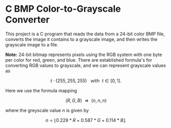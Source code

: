 # C BMP Color-to-Grayscale Converter

This project is a C program that reads the data from a 24-bit
color BMP file, converts the image it contains to a grayscale
image, and then writes the grayscale image to a file.

**Note:** 24-bit bitmap represents pixels using the RGB system with
one byte per color for red, green, and blue. There are
established formula's for converting RGB values to grayscale,
and we can represent grayscale values as

$$t \cdot (255, 255, 255) ~~~\text{with}~~ t \in [0, 1].$$

Here we use the formula mapping

$$(R, G, B) ~~\Rightarrow~~ (n, n, n)$$

where the greyscale value $n$ is given by

$$n = \lfloor 0.229 * R + 0.587 * G + 0.114 * B \rfloor.$$
